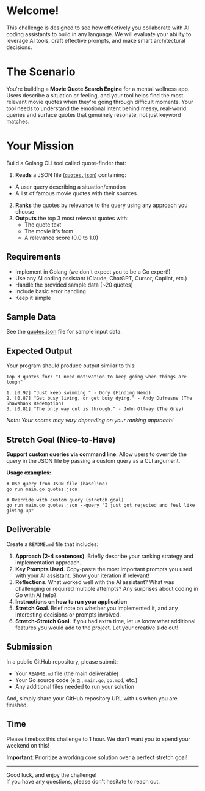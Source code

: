 # Welcome!

This challenge is designed to see how effectively you collaborate with AI coding assistants to build in any language. We will evaluate your ability to leverage AI tools, craft effective prompts, and make smart architectural decisions.

# The Scenario

You're building a **Movie Quote Search Engine** for a mental wellness app. Users describe a situation or feeling, and your tool helps find the most relevant movie quotes when they're going through difficult moments. Your tool needs to understand the emotional intent behind messy, real-world queries and surface quotes that genuinely resonate, not just keyword matches.

# Your Mission

Build a Golang CLI tool called quote-finder that:

1. **Reads** a JSON file ([`quotes.json`](quotes.json)) containing:
- A user query describing a situation/emotion
- A list of famous movie quotes with their sources
2. **Ranks** the quotes by relevance to the query using any approach you choose
3. **Outputs** the top 3 most relevant quotes with:
    - The quote text
    - The movie it's from
    - A relevance score (0.0 to 1.0)

## Requirements

- Implement in Golang (we don't expect you to be a Go expert!)
- Use any AI coding assistant (Claude, ChatGPT, Cursor, Copilot, etc.)
- Handle the provided sample data (~20 quotes)
- Include basic error handling
- Keep it simple

## Sample Data

See the [quotes.json](quotes.json) file for sample input data.

## Expected Output

Your program should produce output similar to this:

```
Top 3 quotes for: "I need motivation to keep going when things are tough"

1. [0.92] "Just keep swimming." - Dory (Finding Nemo)
2. [0.87] "Get busy living, or get busy dying." - Andy Dufresne (The Shawshank Redemption)
3. [0.81] "The only way out is through." - John Ottway (The Grey)
```

*Note: Your scores may vary depending on your ranking approach!*

## Stretch Goal (Nice-to-Have)

**Support custom queries via command line**: Allow users to override the query in the JSON file by passing a custom query as a CLI argument.

**Usage examples:**

```
# Use query from JSON file (baseline)
go run main.go quotes.json

# Override with custom query (stretch goal)
go run main.go quotes.json --query "I just got rejected and feel like giving up"
```

## Deliverable

Create a `README.md` file that includes:

1. **Approach (2-4 sentences)**. Briefly describe your ranking strategy and implementation approach.
2. **Key Prompts Used**. Copy-paste the most important prompts you used with your AI assistant. Show your iteration if relevant!
3. **Reflections**. What worked well with the AI assistant? What was challenging or required multiple attempts? Any surprises about coding in Go with AI help?
4. **Instructions on how to run your application**
5. **Stretch Goal**. Brief note on whether you implemented it, and any interesting decisions or prompts involved.
6. **Stretch-Stretch Goal**. If you had extra time, let us know what additional features you would add to the project. Let your creative side out!

## Submission

In a public GitHub repository, please submit:

- Your `README.md` file (the main deliverable)
- Your Go source code (e.g., `main.go`, `go.mod`, etc.)
- Any additional files needed to run your solution

And, simply share your GitHub repository URL with us when you are finished.

## Time

Please timebox this challenge to 1 hour. We don’t want you to spend your weekend on this!

**Important**: Prioritize a working core solution over a perfect stretch goal!

---

Good luck, and enjoy the challenge!  
If you have any questions, please don't hesitate to reach out.